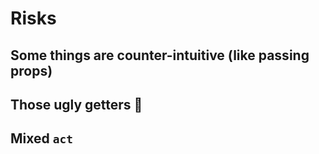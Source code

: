 # Risks



## Some things are counter-intuitive (like passing props)



## Those ugly getters 🤪



## Mixed `act`
